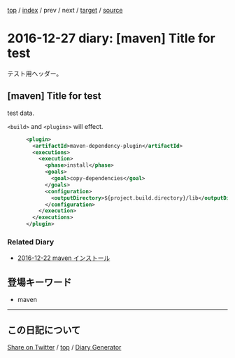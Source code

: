[top](../index.html) 
 / [index](index.html) 
 / prev 
 / next 
 / [target](https://igapyon.github.io/mydiary/hatena/ig161227.html) 
 / [source](https://github.com/igapyon/mydiary/blob/master/hatena/ig161227.src.md) 

2016-12-27 diary: [maven] Title for test
=====================================================================================================
テスト用ヘッダー。

## [maven] Title for test

test data.

`<build>` and `<plugins>` will effect.

```xml
      <plugin>
        <artifactId>maven-dependency-plugin</artifactId>
        <executions>
          <execution>
            <phase>install</phase>
            <goals>
              <goal>copy-dependencies</goal>
            </goals>
            <configuration>
              <outputDirectory>${project.build.directory}/lib</outputDirectory>
            </configuration>
          </execution>
        </executions>
      </plugin>
```



### Related Diary


* [2016-12-22 maven インストール](https://igapyon.github.io/diary/2016/ig161222.html)

## 登場キーワード

* maven

----------------------------------------------------------------------------------------------------

## この日記について

[Share on Twitter](https://twitter.com/intent/tweet?hashtags=igapyon%2Cdiary%2C%E3%81%84%E3%81%8C%E3%81%B4%E3%82%87%E3%82%93%2Cmaven&text=%5Bmaven%5D+Title+for+test&url=https%3A%2F%2Figapyon.github.io%2Fmydiary%2Fhatena%2Fig161227.html) / [top](../index.html) / [Diary Generator](https://github.com/igapyon/igapyonv3)

